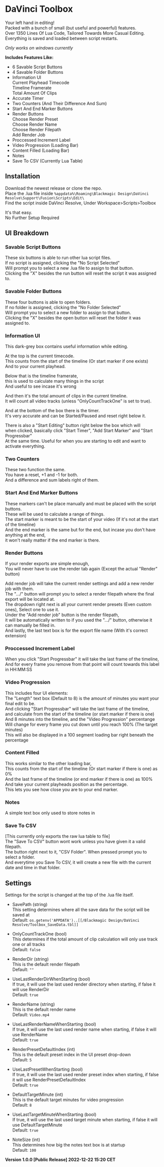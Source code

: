 # DaVinci Toolbox
Your left hand in editing!  
Packed with a bunch of small (but useful and powerful) features.  
Over 1350 Lines Of Lua Code, Tailored Towards More Casual Editing.  
Everything is saved and loaded between script restarts.  

*Only works on windows currently*

**Includes Features Like:**
- 6 Savable Script Buttons
- 4 Savable Folder Buttons
- Information UI  
 Current Playhead Timecode  
 Timeline Framerate  
 Total Amount Of Clips  
- Accurate Timer
- Two Counters (And Their Difference And Sum)
- Start And End Marker Buttons
- Render Buttons  
 Choose Render Preset  
 Choose Render Name  
 Choose Render Filepath  
 Add Render Job  
- Proccessed Increment Label
- Video Progression (Loading Bar)
- Content Filled (Loading Bar)
- Notes
- Save To CSV (Currently Lua Table)

## Installation
Download the newest release or clone the repo.  
Place the .lua file inside `%appdata%\Roaming\Blackmagic Design\DaVinci Resolve\Support\Fusion\Scripts\Edit\`  
Find the script inside DaVinci Resolve, Under Workspace>Scripts>Toolbox

It's that easy.   
No Further Setup Required
## UI Breakdown

### Savable Script Buttons
These six buttons is able to run other lua script files.  
If no script is assigned, clicking the "No Script Selected"  
Will prompt you to select a new .lua file to assign to that button.  
Clicking the "X" besides the run button will reset the script it was assigned to.  

### Savable Folder Buttons
These four buttons is able to open folders.  
If no folder is assigned, clicking the "No Folder Selected"  
Will prompt you to select a new folder to assign to that button.  
Clicking the "X" besides the open button will reset the folder it was assigned to.  

### Information UI
This dark-grey box contains useful information while editing.  

At the top is the current timecode.  
This counts from the start of the timeline (Or start marker if one exists)  
And to your current playhead.

Below that is the timeline framerate,  
this is used to calculate many things in the script  
And useful to see incase it's wrong  

And then it's the total amount of clips in the current timeline.  
It will count all video tracks (unless "OnlyCountTrackOne" is set to true).

And at the bottom of the box there is the timer.  
It's very accurate and can be Started/Paused and reset right below it.

There is also a "Start Editing" button right below the box which will  
when clicked, basically click "Start Timer", "Add Start Marker" and "Start Progressbar"  
At the same time. Useful for when you are starting to edit and want to activate everything.  

### Two Counters
These two function the same.  
You have a reset, +1 and -1 for both.  
And a difference and sum labels right of them.

### Start And End Marker Buttons
These markers can't be place manually and must be placed with the script buttons.  
These will be used to calculate a range of things.  
The start marker is meant to be the start of your video (If it's not at the start of the timeline)  
And the end marker is the same but for the end, but incase you don't have anything at the end,  
it won't really matter if the end marker is there.

### Render Buttons
If your render exports are simple enough,  
You will never have to use the render tab again (Except the actual "Render" button)  

Add render job will take the current render settings and add a new render job with them.  
The ".../" button will prompt you to select a render filepath where the final export will be located at.  
The dropdown right next is all your current render presets (Even custom ones), Select one to use it.  
Under the "Add render job" button is the render filepath,  
it will be automatically written to if you used the ".../" button, otherwise it can manually be filled in.  
And lastly, the last text box is for the export file name (With it's correct extension)  

### Proccessed Increment Label
When you click "Start Progressbar" it will take the last frame of the timeline,  
And for every frame you remove from that point will count towards this label in HH:MM:SS

### Video Progression
This includes four UI elements:  
The "Length" text box (Default to 8) is the amount of minutes you want your final edit to be.  
And clicking "Start Progressbar" will take the last frame of the timeline,  
and calculate from the start of the timeline (or start marker if there is one)  
And 8 minutes into the timeline, and the "Video Progression" percentange  
Will change for every frame you cut down until you reach 100% (The target minutes)  
This will also be displayed in a 100 segment loading bar right beneath the percentage

### Content Filled
This works similar to the other loading bar,  
This counts from the start of the timeline (Or start marker if there is one) as 0%  
And the last frame of the timeline (or end marker if there is one) as 100%  
And take your current playheads position as the percentage.  
This lets you see how close you are to your end marker.

### Notes
A simple text box only used to store notes in

### Save To CSV
[This currently only exports the raw lua table to file]  
The "Save To CSV" button wont work unless you have given it a valid filepath.  
The button right next to it, "CSV Folder". When pressed prompt you to select a folder.  
And everytime you Save To CSV, it will create a new file with the current date and time in that folder.  

## Settings
Settings for the script is changed at the top of the .lua file itself.  
- SavePath (string)  
This setting determines where all the save data for the script will be saved at  
Default: `os.getenv('APPDATA')..[[/Blackmagic Design/DaVinci Resolve/Toolbox_SaveData.tbl]]`
- OnlyCountTrackOne (bool)  
This determines if the total amount of clip calculation will only use track one or all tracks  
Default: `false`

- RenderDir (string)  
This is the default render filepath  
Default: `""`
- UseLastRenderDirWhenStarting (bool)  
If true, it will use the last used render directory when starting, if false it will use RenderDir  
Default: `true`

- RenderName (string)  
This is the default render name  
Default: `Video.mp4`
- UseLastRenderNameWhenStarting (bool)  
If true, it will use the last used render name when starting, if false it will use RenderName  
Default: `true`

- RenderPresetDefaultIndex (int)  
This is the default preset index in the UI preset drop-down  
Default: `5`
- UseLastPresetWhenStarting (bool)  
If true, it will use the last used render preset index when starting, if false it will use RenderPresetDefaultIndex  
Default: `true`

- DefaultTargetMinute (int)  
This is the default target minutes for video progression  
Default: `8`
- UseLastTargetMinuteWhenStarting (bool)  
If true, it will use the last used target minute when starting, if false it will use DefaultTargetMinute  
Default: `true`

- NoteSize (int)  
This determines how big the notes text box is at startup  
Default: `100`

**Version 1.0.0 [Public Release] 2022-12-22 15:20 CET**
